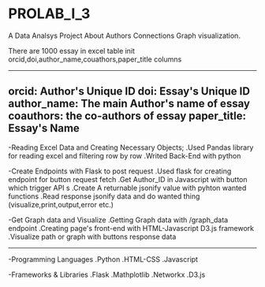 # PROLAB_I_3
A Data Analsys Project About Authors Connections Graph visualization.

There are 1000 essay in excel table init orcid,doi,author_name,couathors,paper_title columns

-------------------------------------------
orcid: Author's Unique ID
doi: Essay's Unique ID
author_name: The main Author's name of essay
coauthors: the co-authors of essay
paper_title: Essay's Name
-------------------------------------------


-Reading Excel Data and Creating Necessary Objects;
    .Used Pandas library for reading excel and filtering row by row
    .Writed Back-End with python

-Create Endpoints with Flask to post request
    .Used flask for creating endpoint for button request fetch
    .Get Author_ID in Javascript with button which trigger API s
    .Create A returnable jsonify value with pyhton wanted functions 
    .Read response jsonify data and do wanted thing (visualize,print,output,error etc.)

-Get Graph data and Visualize
    .Getting Graph data with /graph_data endpoint 
    .Creating page's front-end with HTML-Javascript D3.js framework
    .Visualize path or graph with buttons response data 

----------------------------------------------------------------------------------

-Programming Languages
    .Python
    .HTML-CSS
    .Javascript

-Frameworks & Libraries
    .Flask
    .Mathplotlib
    .Networkx
    .D3.js

    


